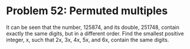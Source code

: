 # Problem 52: Permuted multiples

It can be seen that the number, 125874, and its double, 251748, contain exactly
the same digits, but in a different order. Find the smallest positive integer,
x, such that 2x, 3x, 4x, 5x, and 6x, contain the same digits.
